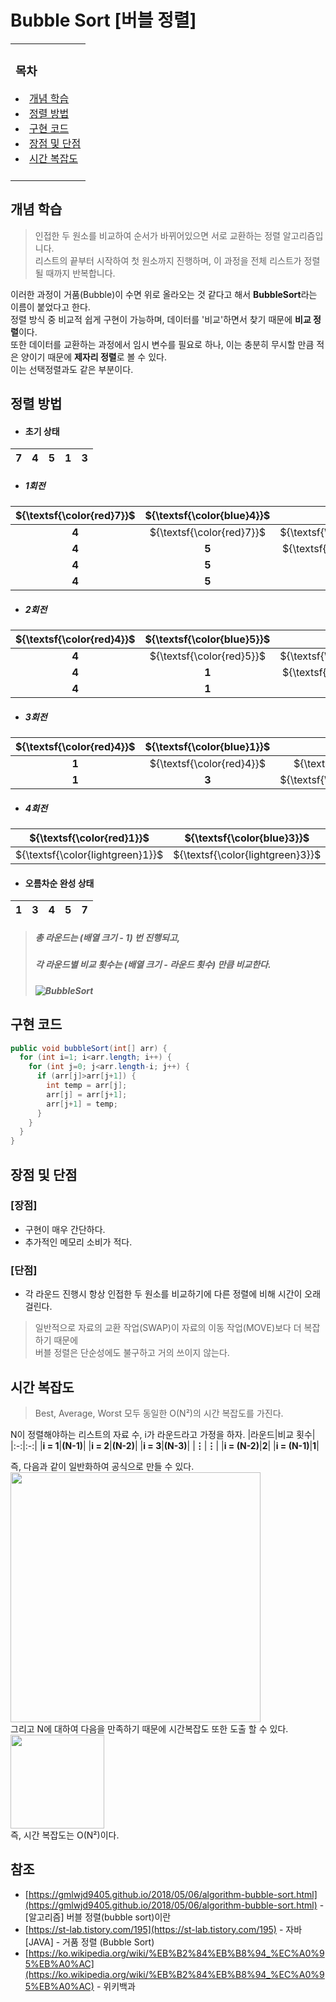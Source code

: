 Bubble Sort [버블 정렬]
=======================
<table><tr><td>
  
### 목차
<li><a href='#개념-학습'>개념 학습</a></li>
<li><a href='#정렬-방법'>정렬 방법</a></li>
<li><a href='#구현-코드'>구현 코드</a></li>
<li><a href='#장점-및-단점'>장점 및 단점</a></li>
<li><a href='#시간-복잡도'>시간 복잡도</a></li><br>
</td></tr></table>

개념 학습
----------------
> 인접한 두 원소를 비교하여 순서가 바뀌어있으면 서로 교환하는 정렬 알고리즘입니다.   
리스트의 끝부터 시작하여 첫 원소까지 진행하며, 이 과정을 전체 리스트가 정렬될 때까지 반복합니다.

이러한 과정이 거품(Bubble)이 수면 위로 올라오는 것 같다고 해서 **BubbleSort**라는 이름이 붙었다고 한다.   
정렬 방식 중 비교적 쉽게 구현이 가능하며, 데이터를 '비교'하면서 찾기 때문에 **비교 정렬**이다.   
또한 데이터를 교환하는 과정에서 임시 변수를 필요로 하나, 이는 충분히 무시할 만큼 적은 양이기 때문에 **제자리 정렬**로 볼 수 있다.   
이는 선택정렬과도 같은 부분이다.

정렬 방법
----------------
- #### 초기 상태
|7|4|5|1|3|
|:-:|:-:|:-:|:-:|:-:|

- ##### 1회전
|${\textsf{\color{red}7}}$|${\textsf{\color{blue}4}}$|5|1|3|
|:-:|:-:|:-:|:-:|:-:|
|**4**|${\textsf{\color{red}7}}$|${\textsf{\color{blue}5}}$|**1**|**3**|
|**4**|**5**|${\textsf{\color{red}7}}$|${\textsf{\color{blue}1}}$|**3**|
|**4**|**5**|**1**|${\textsf{\color{red}7}}$|${\textsf{\color{blue}3}}$|
|**4**|**5**|**1**|**3**|${\textsf{\color{lightgreen}7}}$|

- ##### 2회전
|${\textsf{\color{red}4}}$|${\textsf{\color{blue}5}}$|1|3|${\textsf{\color{lightgreen}7}}$|
|:-:|:-:|:-:|:-:|:-:|
|**4**|${\textsf{\color{red}5}}$|${\textsf{\color{blue}1}}$|**3**|${\textsf{\color{lightgreen}7}}$|
|**4**|**1**|${\textsf{\color{red}5}}$|${\textsf{\color{blue}3}}$|${\textsf{\color{lightgreen}7}}$|
|**4**|**1**|**3**|${\textsf{\color{lightgreen}5}}$|${\textsf{\color{lightgreen}7}}$|

- ##### 3회전
|${\textsf{\color{red}4}}$|${\textsf{\color{blue}1}}$|3|${\textsf{\color{lightgreen}5}}$|${\textsf{\color{lightgreen}7}}$|
|:-:|:-:|:-:|:-:|:-:|
|**1**|${\textsf{\color{red}4}}$|${\textsf{\color{blue}3}}$|${\textsf{\color{lightgreen}5}}$|${\textsf{\color{lightgreen}7}}$|
|**1**|**3**|${\textsf{\color{lightgreen}4}}$|${\textsf{\color{lightgreen}5}}$|${\textsf{\color{lightgreen}7}}$|

- ##### 4회전
|${\textsf{\color{red}1}}$|${\textsf{\color{blue}3}}$|${\textsf{\color{lightgreen}4}}$|${\textsf{\color{lightgreen}5}}$|${\textsf{\color{lightgreen}7}}$|
|:-:|:-:|:-:|:-:|:-:|
|${\textsf{\color{lightgreen}1}}$|${\textsf{\color{lightgreen}3}}$|${\textsf{\color{lightgreen}4}}$|${\textsf{\color{lightgreen}5}}$|${\textsf{\color{lightgreen}7}}$|

- #### 오름차순 완성 상태
|1|3|4|5|7|
|:-:|:-:|:-:|:-:|:-:|

>##### 총 라운드는 (배열 크기 - 1) 번 진행되고,   
>##### 각 라운드별 비교 횟수는 (배열 크기 - 라운드 횟수) 만큼 비교한다.   
>##### ![BubbleSort](https://upload.wikimedia.org/wikipedia/commons/3/37/Bubble_sort_animation.gif)   

구현 코드
----------------
```java
public void bubbleSort(int[] arr) {
  for (int i=1; i<arr.length; i++) {
    for (int j=0; j<arr.length-i; j++) {
      if (arr[j]>arr[j+1]) {
        int temp = arr[j];
        arr[j] = arr[j+1];
        arr[j+1] = temp;
      }
    }
  }
}
```
장점 및 단점
----------------
### [장점]
- 구현이 매우 간단하다.
- 추가적인 메모리 소비가 적다.
### [단점]
- 각 라운드 진행시 항상 인접한 두 원소를 비교하기에 다른 정렬에 비해 시간이 오래 걸린다.

> 일반적으로 자료의 교환 작업(SWAP)이 자료의 이동 작업(MOVE)보다 더 복잡하기 때문에   
버블 정렬은 단순성에도 불구하고 거의 쓰이지 않는다.

시간 복잡도
----------------
> Best, Average, Worst 모두 동일한 O(N²)의 시간 복잡도를 가진다.

N이 정렬해야하는 리스트의 자료 수, i가 라운드라고 가정을 하자.
|라운드|비교 횟수|
|:-:|:-:|
|**i = 1**|**(N-1)**|
|**i = 2**|**(N-2)**|
|**i = 3**|**(N-3)**|
|**⋮**|**⋮**|
|**i = (N-2)**|**2**|
|**i = (N-1)**|**1**|

즉, 다음과 같이 일반화하여 공식으로 만들 수 있다.   
<img src='https://img1.daumcdn.net/thumb/R1280x0/?scode=mtistory2&fname=https%3A%2F%2Fblog.kakaocdn.net%2Fdn%2FcaPQ6R%2FbtqT7WpmfYi%2FFcUPJByWgOZe8ANHFKSe40%2Fimg.png' width='400'>   
그리고 N에 대하여 다음을 만족하기 때문에 시간복잡도 또한 도출 할 수 있다.   
<img src='https://img1.daumcdn.net/thumb/R1280x0/?scode=mtistory2&fname=https%3A%2F%2Fblog.kakaocdn.net%2Fdn%2FSkRlG%2FbtqT17EhBud%2FT7Dxz78bEkqUWMpZRoEwn1%2Fimg.png' width='150'>   
즉, 시간 복잡도는 O(N²)이다.

참조
----------------
- [https://gmlwjd9405.github.io/2018/05/06/algorithm-bubble-sort.html](https://gmlwjd9405.github.io/2018/05/06/algorithm-bubble-sort.html) - [알고리즘] 버블 정렬(bubble sort)이란
- [https://st-lab.tistory.com/195](https://st-lab.tistory.com/195) - 자바 [JAVA] - 거품 정렬 (Bubble Sort)
- [https://ko.wikipedia.org/wiki/%EB%B2%84%EB%B8%94_%EC%A0%95%EB%A0%AC](https://ko.wikipedia.org/wiki/%EB%B2%84%EB%B8%94_%EC%A0%95%EB%A0%AC) - 위키백과
